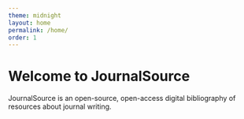 ```yaml
---
theme: midnight
layout: home
permalink: /home/
order: 1
---
```


# Welcome to JournalSource

JournalSource is an open-source, open-access digital bibliography of resources about journal writing.
